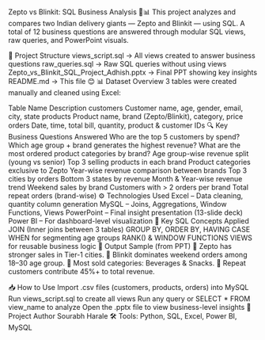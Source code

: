 Zepto vs Blinkit: SQL Business Analysis 🧠📊
This project analyzes and compares two Indian delivery giants — Zepto and Blinkit — using SQL.
A total of 12 business questions are answered through modular SQL views, raw queries, and PowerPoint visuals.

📁 Project Structure
views_script.sql → All views created to answer business questions
raw_queries.sql → Raw SQL queries without using views
Zepto_vs_Blinkit_SQL_Project_Adhish.pptx → Final PPT showing key insights
README.md → This file 😊
📊 Dataset Overview
3 tables were created manually and cleaned using Excel:

Table Name	Description
customers	Customer name, age, gender, email, city, state
products	Product name, brand (Zepto/Blinkit), category, price
orders	Date, time, total bill, quantity, product & customer IDs
🔍 Key Business Questions Answered
Who are the top 5 customers by spend?
Which age group + brand generates the highest revenue?
What are the most ordered product categories by brand?
Age group-wise revenue split (young vs senior)
Top 3 selling products in each brand
Product categories exclusive to Zepto
Year-wise revenue comparison between brands
Top 3 cities by orders
Bottom 3 states by revenue
Month & Year-wise revenue trend
Weekend sales by brand
Customers with > 2 orders per brand
Total repeat orders (brand-wise)
⚙️ Technologies Used
Excel – Data cleaning, quantity column generation
MySQL – Joins, Aggregations, Window Functions, Views
PowerPoint – Final insight presentation (13-slide deck)
Power BI – For dashboard-level visualization
🧠 Key SQL Concepts Applied
JOIN (Inner joins between 3 tables)
GROUP BY, ORDER BY, HAVING
CASE WHEN for segmenting age groups
RANK() & WINDOW FUNCTIONS
VIEWS for reusable business logic
📌 Output Sample (from PPT)
🔹 Zepto has stronger sales in Tier-1 cities.
🔹 Blinkit dominates weekend orders among 18–30 age group.
🔹 Most sold categories: Beverages & Snacks.
🔹 Repeat customers contribute 45%+ to total revenue.

📥 How to Use
Import .csv files (customers, products, orders) into MySQL
Run views_script.sql to create all views
Run any query or SELECT * FROM view_name to analyze
Open the .pptx file to view business-level insights
📎 Project Author
Sourabh Harale
🛠️ Tools: Python, SQL, Excel, Power BI, MySQL
